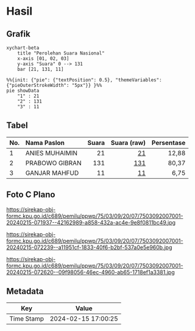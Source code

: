 # Hasil

## Grafik

```mermaid
xychart-beta
    title "Perolehan Suara Nasional"
    x-axis [01, 02, 03]
    y-axis "Suara" 0 --> 131
    bar [21, 131, 11]
```

```mermaid
%%{init: {"pie": {"textPosition": 0.5}, "themeVariables": {"pieOuterStrokeWidth": "5px"}} }%%
pie showData
    "1" : 21
    "2" : 131
    "3" : 11
```

## Tabel

| No. | Nama Paslon    | Suara | Suara (raw) | Persentase |
|:--- |:-------------- | -----:| -----------:| ----------:|
| 1   | ANIES MUHAIMIN | 21    | [21][p-1]   | 12,88      |
| 2   | PRABOWO GIBRAN | 131   | [131][p-2]  | 80,37      |
| 3   | GANJAR MAHFUD  | 11    | [11][p-3]   | 6,75       |


[p-1]: https://github.com/gigit-pemilu/pemilu-2024/blob/main/pilpres/hitung-suara/sub/75-gorontalo/sub/03-bone-bolango/sub/09-bone/sub/2007-tumbuh-mekar/sub/001-tps/sub/paslon-1.txt
[p-2]: https://github.com/gigit-pemilu/pemilu-2024/blob/main/pilpres/hitung-suara/sub/75-gorontalo/sub/03-bone-bolango/sub/09-bone/sub/2007-tumbuh-mekar/sub/001-tps/sub/paslon-2.txt
[p-3]: https://github.com/gigit-pemilu/pemilu-2024/blob/main/pilpres/hitung-suara/sub/75-gorontalo/sub/03-bone-bolango/sub/09-bone/sub/2007-tumbuh-mekar/sub/001-tps/sub/paslon-3.txt

## Foto C Plano

https://sirekap-obj-formc.kpu.go.id/c689/pemilu/ppwp/75/03/09/20/07/7503092007001-20240215-071937--42162989-a858-432a-ac4e-9e8f0811bc49.jpg

https://sirekap-obj-formc.kpu.go.id/c689/pemilu/ppwp/75/03/09/20/07/7503092007001-20240215-072239--a11951cf-1833-40f6-b2bf-537a0e5e960b.jpg

https://sirekap-obj-formc.kpu.go.id/c689/pemilu/ppwp/75/03/09/20/07/7503092007001-20240215-072620--09f98056-46ec-4960-ab65-1718ef1a3381.jpg


## Metadata

| Key        | Value               |
| ---------- | ------------------- |
| Time Stamp | 2024-02-15 17:00:25 |



